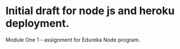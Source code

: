 # Initial draft for node js and heroku deployment.
Module One 1 - assignment for Edureka Node program.
